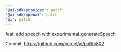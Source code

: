 ```yaml
---
'@ai-sdk/provider': patch
'@ai-sdk/openai': patch
'ai': patch
---
```


feat: add speech with experimental_generateSpeech

Commit: https://github.com/vercel/ai/pull/5802
